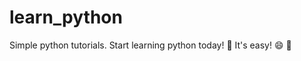 # learn_python
Simple python tutorials. Start learning python today!
:snake: It's easy! :smile: :snake:
